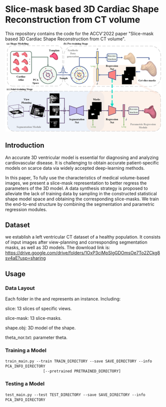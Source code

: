 # Slice-mask based 3D Cardiac Shape Reconstruction from CT volume
This repository contains the code for the ACCV'2022 paper "Slice-mask based 3D Cardiac Shape Reconstruction from CT volume". 
<img src="https://github.com/yuan-xiaohan/Slice-mask-based-3D-Cardiac-Shape-Reconstruction/blob/main/Pipeline.png" alt="drawing"/>


## Introduction
An accurate 3D ventricular model is essential for diagnosing and analyzing cardiovascular disease. It is challenging to obtain accurate patient-specific models on scarce data via widely accepted deep-learning methods. 

In this paper, To fully use the characteristics of medical volume-based images, we present a slice-mask representation to better regress the parameters of the 3D model. A data synthesis strategy is proposed to alleviate the lack of training data by sampling in the constructed statistical shape model space and obtaining the corresponding slice-masks. We train the end-to-end structure by combining the segmentation and parametric regression modules. 

## Dataset
we establish a left ventricular CT dataset of a healthy population. It consists of input images after view-planning and corresponding segmentation masks, as well as 3D models. 
The download link is: 
https://drive.google.com/drive/folders/1OxP3ciMpSlgGDOmsOe7To2ZCkg8sv4aE?usp=sharing

## Usage
### Data Layout
Each folder in the <train> and <test> represents an instance. Including:

slice: 13 slices of specific views.

slice-mask: 13 slice-masks.

shape.obj: 3D model of the shape.

theta_nor.txt: parameter theta.

### Training a Model
    train_main.py --train TRAIN_DIRECTORY --save SAVE_DIRECTORY --info PCA_INFO_DIRECTORY
                     [--pretrained PRETRAINED_DIRECTORY]

### Testing a Model
    test_main.py --test TEST_DIRECTORY --save SAVE_DIRECTORY --info PCA_INFO_DIRECTORY

